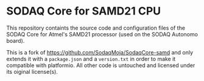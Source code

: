 # SODAQ Core for SAMD21 CPU

This repository containts the source code and configuration files of the SODAQ Core
for Atmel's SAMD21 processor (used on the SODAQ Autonomo board).

This is a fork of https://github.com/SodaqMoja/SodaqCore-samd and only extends it with a `package.json` and a `version.txt` in order to make it compatible with platformio. All other code is untouched and licensed under its oiginal license(s).

